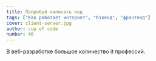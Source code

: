 ```yaml
---
title: Попробуй написать код
tags: ["Как работает интернет", "бэкенд", "фронтенд"]
cover: client-server.jpg
author: cup of code
number: 40
---
```


В веб-разработке большое количество it профессий.

